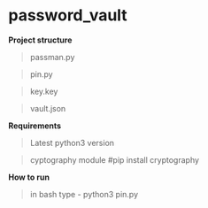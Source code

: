 # password_vault
**Project structure**
>passman.py 

>pin.py

>key.key

>vault.json

**Requirements**
>Latest python3 version

>cyptography module #pip install cryptography

**How to run**
>in bash type - python3 pin.py

